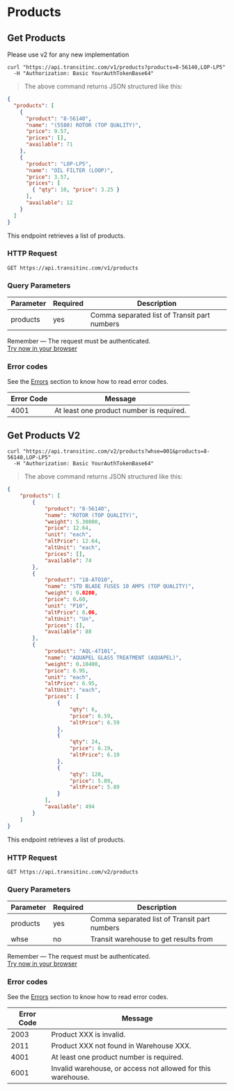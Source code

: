 # Products

## Get Products

<aside class="warning">
Please use v2 for any new implementation
</aside>

```shell
curl "https://api.transitinc.com/v1/products?products=8-56140,LOP-LP5"
  -H "Authorization: Basic YourAuthTokenBase64"
```

> The above command returns JSON structured like this:

```json
{
  "products": [
    {
      "product": "8-56140",
      "name": "(5580) ROTOR (TOP QUALITY)",
      "price": 9.57,
      "prices": [],
      "available": 71
    },
    {
      "product": "LOP-LP5",
      "name": "OIL FILTER (LOOP)",
      "price": 3.57,
      "prices": [
        { "qty": 10, "price": 3.25 }
      ],
      "available": 12
    }
  ]
}
```

This endpoint retrieves a list of products.

### HTTP Request

`GET https://api.transitinc.com/v1/products`

### Query Parameters

Parameter | Required | Description
--------- | -------- | -----------
products | yes | Comma separated list of Transit part numbers

<aside class="notice">
  Remember — The request must be authenticated.
</aside>

<aside class="notice">
  <a href="/v1/products?products=8-56140,LOP-LP5">Try now in your browser</a>
</aside>

### Error codes

See the [Errors](#errors) section to know how to read error codes.

Error Code | Message
---------- | -------
4001 | At least one product number is required.

## Get Products V2

```shell
curl "https://api.transitinc.com/v2/products?whse=001&products=8-56140,LOP-LP5"
  -H "Authorization: Basic YourAuthTokenBase64"
```

> The above command returns JSON structured like this:

```json
{
    "products": [
        {
            "product": "8-56140",
            "name": "ROTOR (TOP QUALITY)",
            "weight": 5.30000,
            "price": 12.64,
            "unit": "each",
            "altPrice": 12.64,
            "altUnit": "each",
            "prices": [],
            "available": 74
        },
        {
            "product": "18-ATO10",
            "name": "STD BLADE FUSES 10 AMPS (TOP QUALITY)",
            "weight": 0.0200,
            "price": 0.60,
            "unit": "P10",
            "altPrice": 0.06,
            "altUnit": "Un",
            "prices": [],
            "available": 88
        },
        {
            "product": "AQL-47101",
            "name": "AQUAPEL GLASS TREATMENT (AQUAPEL)",
            "weight": 0.10400,
            "price": 6.95,
            "unit": "each",
            "altPrice": 6.95,
            "altUnit": "each",
            "prices": [
                {
                    "qty": 6,
                    "price": 6.59,
                    "altPrice": 6.59
                },
                {
                    "qty": 24,
                    "price": 6.19,
                    "altPrice": 6.19
                },
                {
                    "qty": 120,
                    "price": 5.89,
                    "altPrice": 5.89
                }
            ],
            "available": 494
        }
    ]
}
```

This endpoint retrieves a list of products.

### HTTP Request

`GET https://api.transitinc.com/v2/products`

### Query Parameters

Parameter | Required | Description
--------- | -------- | -----------
products | yes | Comma separated list of Transit part numbers
whse | no | Transit warehouse to get results from

<aside class="notice">
  Remember — The request must be authenticated.
</aside>

<aside class="notice">
  <a href="/v2/products?whse=001&products=8-56140,LOP-LP5">Try now in your browser</a>
</aside>

### Error codes

See the [Errors](#errors) section to know how to read error codes.

Error Code | Message
---------- | -------
2003 | Product XXX is invalid.
2011 | Product XXX not found in Warehouse XXX.
4001 | At least one product number is required.
6001 | Invalid warehouse, or access not allowed for this warehouse.

